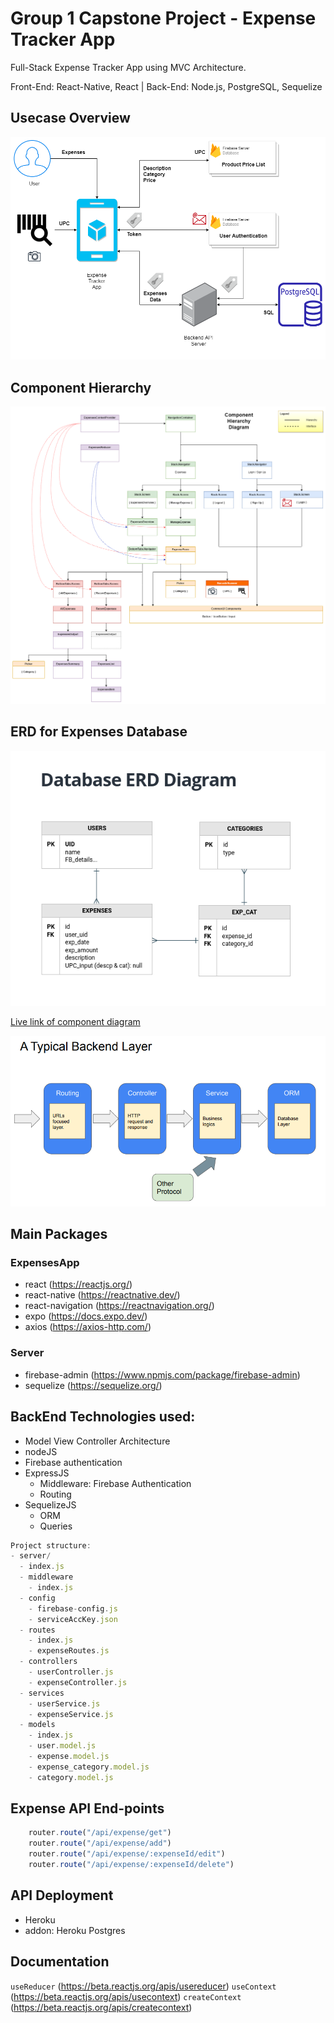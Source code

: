 # Group 1 Capstone Project - Expense Tracker App

Full-Stack Expense Tracker App using MVC Architecture.

Front-End: React-Native, React | Back-End: Node.js, PostgreSQL, Sequelize

## Usecase Overview
![Usecase Overview](./usecase-overview.png)

## Component Hierarchy 
![Component Diagram](./component-diagram.png)

## ERD for Expenses Database
![Entity Relationship Diagram](./ERD.png)

[Live link of component diagram](https://drive.google.com/file/d/18gFM3l5t8SxogWHo97P6_805FVpia1CI/view?usp=sharing)

![Backend Layers](./backend-layers.png)




## Main Packages

### ExpensesApp 
- react (https://reactjs.org/)
- react-native (https://reactnative.dev/)
- react-navigation (https://reactnavigation.org/)
- expo (https://docs.expo.dev/)
- axios (https://axios-http.com/)

### Server
- firebase-admin (https://www.npmjs.com/package/firebase-admin)
- sequelize (https://sequelize.org/)


## BackEnd Technologies used:
- Model View Controller Architecture
- nodeJS
- Firebase authentication
- ExpressJS
  - Middleware: Firebase Authentication
  - Routing
- SequelizeJS
  - ORM
  - Queries

```javascript
Project structure:
- server/
  - index.js
  - middleware
    - index.js
  - config
    - firebase-config.js
    - serviceAccKey.json
  - routes
    - index.js
    - expenseRoutes.js
  - controllers
    - userController.js
    - expenseController.js
  - services
    - userService.js
    - expenseService.js
  - models
    - index.js
    - user.model.js
    - expense.model.js
    - expense_category.model.js
    - category.model.js
```

## Expense API End-points
```javascript
    router.route("/api/expense/get") 
    router.route("/api/expense/add") 
    router.route("/api/expense/:expenseId/edit") 
    router.route("/api/expense/:expenseId/delete") 
```

## API Deployment
- Heroku
- addon: Heroku Postgres


## Documentation
`useReducer` (https://beta.reactjs.org/apis/usereducer)
`useContext` (https://beta.reactjs.org/apis/usecontext)
`createContext` (https://beta.reactjs.org/apis/createcontext)